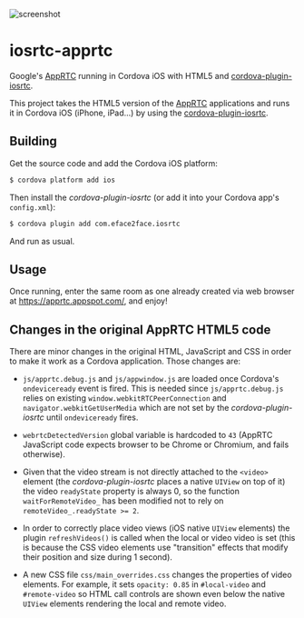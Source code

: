 ![screenshot](https://raw.githubusercontent.com/eface2face/iosrtc-apprtc/master/art/iosrtc-apprtc.jpg)


# iosrtc-apprtc

Google's [AppRTC](https://github.com/webrtc/apprtc) running in Cordova iOS with HTML5 and [cordova-plugin-iosrtc](https://github.com/eface2face/cordova-plugin-iosrtc).

This project takes the HTML5 version of the [AppRTC](https://apprtc.appspot.com/) applications and runs it in Cordova iOS (iPhone, iPad...) by using the [cordova-plugin-iosrtc](https://github.com/eface2face/cordova-plugin-iosrtc). 


## Building

Get the source code and add the Cordova iOS platform:

```bash
$ cordova platform add ios
```

Then install the *cordova-plugin-iosrtc* (or add it into your Cordova app's `config.xml`):

```bash
$ cordova plugin add com.eface2face.iosrtc
```

And run as usual.


## Usage

Once running, enter the same room as one already created via web browser at https://apprtc.appspot.com/, and enjoy!


## Changes in the original AppRTC HTML5 code

There are minor changes in the original HTML, JavaScript and CSS in order to make it work as a Cordova application. Those changes are:

* `js/apprtc.debug.js` and `js/appwindow.js` are loaded once Cordova's `ondeviceready` event is fired. This is needed since `js/apprtc.debug.js` relies on existing `window.webkitRTCPeerConnection` and `navigator.webkitGetUserMedia` which are not set by the *cordova-plugin-iosrtc* until `ondeviceready` fires.

* `webrtcDetectedVersion` global variable is hardcoded to `43` (AppRTC JavaScript code expects browser to be Chrome or Chromium, and fails otherwise).

* Given that the video stream is not directly attached to the `<video>` element (the *cordova-plugin-iosrtc* places a native `UIView` on top of it) the video `readyState` property is always 0, so the function `waitForRemoteVideo_` has been modified not to rely on `remoteVideo_.readyState >= 2`.

* In order to correctly place video views (iOS native `UIView` elements) the plugin `refreshVideos()` is called when the local or video video is set (this is because the CSS video elements use "transition" effects that modify their position and size during 1 second).

* A new CSS file `css/main_overrides.css` changes the properties of video elements. For example, it sets `opacity: 0.85` in `#local-video` and `#remote-video` so HTML call controls are shown even below the native `UIView` elements rendering the local and remote video.
